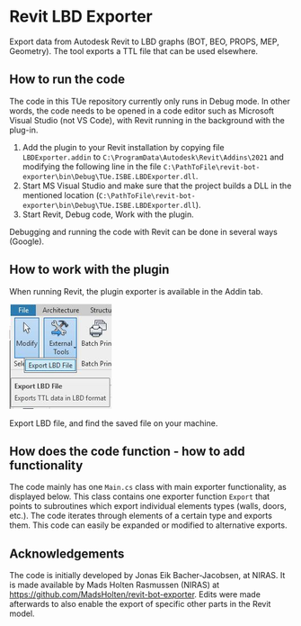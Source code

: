 # Revit LBD Exporter
Export data from Autodesk Revit to LBD graphs (BOT, BEO, PROPS, MEP, Geometry). The tool exports a TTL file that can be used elsewhere.

## How to run the code
The code in this TUe repository currently only runs in Debug mode. In other words, the code needs to be opened in a code editor such as Microsoft Visual Studio (not VS Code), with Revit running in the background with the plug-in.

1. Add the plugin to your Revit installation by copying file `LBDExporter.addin` to `C:\ProgramData\Autodesk\Revit\Addins\2021` and modifying the following line in the file `C:\PathToFile\revit-bot-exporter\bin\Debug\TUe.ISBE.LBDExporter.dll`.
2. Start MS Visual Studio and make sure that the project builds a DLL in the mentioned location (`C:\PathToFile\revit-bot-exporter\bin\Debug\TUe.ISBE.LBDExporter.dll`).
3. Start Revit, Debug code, Work with the plugin.

Debugging and running the code with Revit can be done in several ways (Google).

## How to work with the plugin
When running Revit, the plugin exporter is available in the Addin tab.

![Revit Addin Screenshot](img/rvtaddin.jpg)

Export LBD file, and find the saved file on your machine.

## How does the code function - how to add functionality
The code mainly has one `Main.cs` class with main exporter functionality, as displayed below. This class contains one exporter function `Export` that points to subroutines which export individual elements types (walls, doors, etc.). The code iterates through elements of a certain type and exports them. This code can easily be expanded or modified to alternative exports.

## Acknowledgements
The code is initially developed by Jonas Eik Bacher-Jacobsen, at NIRAS.
It is made available by Mads Holten Rasmussen (NIRAS) at https://github.com/MadsHolten/revit-bot-exporter.
Edits were made afterwards to also enable the export of specific other parts in the Revit model.

